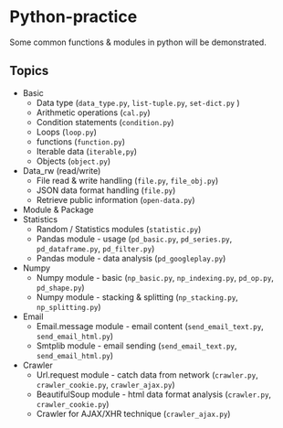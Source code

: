 # Python-practice
Some common functions &amp; modules in python will be demonstrated.
## Topics
* Basic
    * Data type (`data_type.py`, `list-tuple.py`, `set-dict.py` )
    * Arithmetic operations (`cal.py`)
    * Condition statements (`condition.py`)
    * Loops (`loop.py`)
    * functions (`function.py`)
    * Iterable data (`iterable,py`)
    * Objects (`object.py`)
* Data_rw (read/write)
    * File read & write handling (`file.py`, `file_obj.py`)
    * JSON data format handling (`file.py`)
    * Retrieve public information (`open-data.py`)
* Module & Package
* Statistics
    * Random / Statistics modules (`statistic.py`)
    * Pandas module - usage (`pd_basic.py`, `pd_series.py`, `pd_dataframe.py`, `pd_filter.py`)
    * Pandas module - data analysis (`pd_googleplay.py`)
* Numpy
    * Numpy module - basic (`np_basic.py`, `np_indexing.py`, `pd_op.py`, `pd_shape.py`)
    * Numpy module - stacking & splitting (`np_stacking.py`, `np_splitting.py`)
* Email
    * Email.message module - email content (`send_email_text.py`, `send_email_html.py`)
    * Smtplib module - email sending (`send_email_text.py`, `send_email_html.py`)
* Crawler
    * Url.request module - catch data from network (`crawler.py`, `crawler_cookie.py`, `crawler_ajax.py`)
    * BeautifulSoup module - html data format analysis (`crawler.py`, `crawler_cookie.py`)
    * Crawler for AJAX/XHR technique (`crawler_ajax.py`)